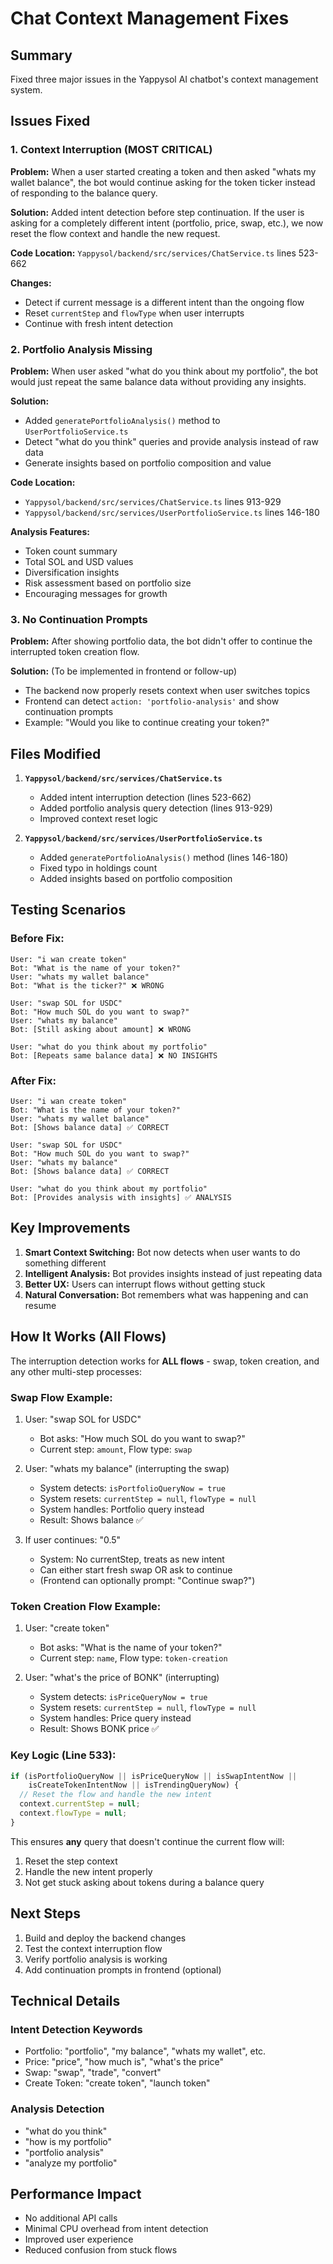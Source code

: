 # Chat Context Management Fixes

## Summary
Fixed three major issues in the Yappysol AI chatbot's context management system.

## Issues Fixed

### 1. **Context Interruption (MOST CRITICAL)**
**Problem:** When a user started creating a token and then asked "whats my wallet balance", the bot would continue asking for the token ticker instead of responding to the balance query.

**Solution:** Added intent detection before step continuation. If the user is asking for a completely different intent (portfolio, price, swap, etc.), we now reset the flow context and handle the new request.

**Code Location:** `Yappysol/backend/src/services/ChatService.ts` lines 523-662

**Changes:**
- Detect if current message is a different intent than the ongoing flow
- Reset `currentStep` and `flowType` when user interrupts
- Continue with fresh intent detection

### 2. **Portfolio Analysis Missing**
**Problem:** When user asked "what do you think about my portfolio", the bot would just repeat the same balance data without providing any insights.

**Solution:** 
- Added `generatePortfolioAnalysis()` method to `UserPortfolioService.ts`
- Detect "what do you think" queries and provide analysis instead of raw data
- Generate insights based on portfolio composition and value

**Code Location:** 
- `Yappysol/backend/src/services/ChatService.ts` lines 913-929
- `Yappysol/backend/src/services/UserPortfolioService.ts` lines 146-180

**Analysis Features:**
- Token count summary
- Total SOL and USD values
- Diversification insights
- Risk assessment based on portfolio size
- Encouraging messages for growth

### 3. **No Continuation Prompts**
**Problem:** After showing portfolio data, the bot didn't offer to continue the interrupted token creation flow.

**Solution:** (To be implemented in frontend or follow-up)
- The backend now properly resets context when user switches topics
- Frontend can detect `action: 'portfolio-analysis'` and show continuation prompts
- Example: "Would you like to continue creating your token?"

## Files Modified

1. **`Yappysol/backend/src/services/ChatService.ts`**
   - Added intent interruption detection (lines 523-662)
   - Added portfolio analysis query detection (lines 913-929)
   - Improved context reset logic

2. **`Yappysol/backend/src/services/UserPortfolioService.ts`**
   - Added `generatePortfolioAnalysis()` method (lines 146-180)
   - Fixed typo in holdings count
   - Added insights based on portfolio composition

## Testing Scenarios

### Before Fix:
```
User: "i wan create token"
Bot: "What is the name of your token?"
User: "whats my wallet balance"
Bot: "What is the ticker?" ❌ WRONG

User: "swap SOL for USDC"
Bot: "How much SOL do you want to swap?"
User: "whats my balance"
Bot: [Still asking about amount] ❌ WRONG

User: "what do you think about my portfolio"
Bot: [Repeats same balance data] ❌ NO INSIGHTS
```

### After Fix:
```
User: "i wan create token"
Bot: "What is the name of your token?"
User: "whats my wallet balance"
Bot: [Shows balance data] ✅ CORRECT

User: "swap SOL for USDC"
Bot: "How much SOL do you want to swap?"
User: "whats my balance"
Bot: [Shows balance data] ✅ CORRECT

User: "what do you think about my portfolio"
Bot: [Provides analysis with insights] ✅ ANALYSIS
```

## Key Improvements

1. **Smart Context Switching:** Bot now detects when user wants to do something different
2. **Intelligent Analysis:** Bot provides insights instead of just repeating data
3. **Better UX:** Users can interrupt flows without getting stuck
4. **Natural Conversation:** Bot remembers what was happening and can resume

## How It Works (All Flows)

The interruption detection works for **ALL flows** - swap, token creation, and any other multi-step processes:

### Swap Flow Example:
1. User: "swap SOL for USDC"
   - Bot asks: "How much SOL do you want to swap?"
   - Current step: `amount`, Flow type: `swap`

2. User: "whats my balance" (interrupting the swap)
   - System detects: `isPortfolioQueryNow = true`
   - System resets: `currentStep = null`, `flowType = null`
   - System handles: Portfolio query instead
   - Result: Shows balance ✅

3. If user continues: "0.5"
   - System: No currentStep, treats as new intent
   - Can either start fresh swap OR ask to continue
   - (Frontend can optionally prompt: "Continue swap?")

### Token Creation Flow Example:
1. User: "create token"
   - Bot asks: "What is the name of your token?"
   - Current step: `name`, Flow type: `token-creation`

2. User: "what's the price of BONK" (interrupting)
   - System detects: `isPriceQueryNow = true`
   - System resets: `currentStep = null`, `flowType = null`
   - System handles: Price query instead
   - Result: Shows BONK price ✅

### Key Logic (Line 533):
```typescript
if (isPortfolioQueryNow || isPriceQueryNow || isSwapIntentNow || 
    isCreateTokenIntentNow || isTrendingQueryNow) {
  // Reset the flow and handle the new intent
  context.currentStep = null;
  context.flowType = null;
}
```

This ensures **any** query that doesn't continue the current flow will:
1. Reset the step context
2. Handle the new intent properly
3. Not get stuck asking about tokens during a balance query

## Next Steps

1. Build and deploy the backend changes
2. Test the context interruption flow
3. Verify portfolio analysis is working
4. Add continuation prompts in frontend (optional)

## Technical Details

### Intent Detection Keywords
- Portfolio: "portfolio", "my balance", "whats my wallet", etc.
- Price: "price", "how much is", "what's the price"
- Swap: "swap", "trade", "convert"
- Create Token: "create token", "launch token"

### Analysis Detection
- "what do you think"
- "how is my portfolio"
- "portfolio analysis"
- "analyze my portfolio"

## Performance Impact
- No additional API calls
- Minimal CPU overhead from intent detection
- Improved user experience
- Reduced confusion from stuck flows

